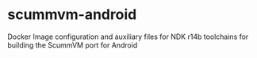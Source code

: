 # scummvm-android
Docker Image configuration and auxiliary files for NDK r14b toolchains for building the ScummVM port for Android
